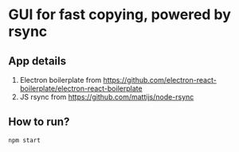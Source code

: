 # GUI for fast copying, powered by rsync

## App details
1. Electron boilerplate from https://github.com/electron-react-boilerplate/electron-react-boilerplate
2. JS rsync from https://github.com/mattijs/node-rsync

## How to run?
```
npm start
```
